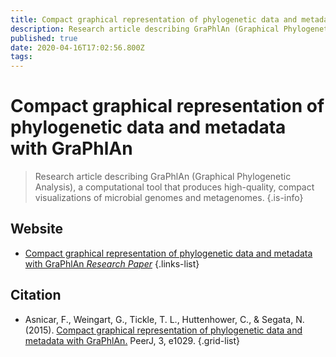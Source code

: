 ```yaml
---
title: Compact graphical representation of phylogenetic data and metadata with GraPhlAn
description: Research article describing GraPhlAn (Graphical Phylogenetic Analysis), a computational tool that produces high-quality, compact visualizations of microbial genomes and metagenomes.
published: true
date: 2020-04-16T17:02:56.800Z
tags: 
---
```


# Compact graphical representation of phylogenetic data and metadata with GraPhlAn

> Research article describing GraPhlAn (Graphical Phylogenetic Analysis), a computational tool that produces high-quality, compact visualizations of microbial genomes and metagenomes.
{.is-info}



## Website

- [Compact graphical representation of phylogenetic data and metadata with GraPhlAn *Research Paper*](https://peerj.com/articles/1029/)
{.links-list}

## Citation

- Asnicar, F., Weingart, G., Tickle, T. L., Huttenhower, C., & Segata, N. (2015). [Compact graphical representation of phylogenetic data and metadata with GraPhlAn.](https://peerj.com/articles/1029/) PeerJ, 3, e1029.
{.grid-list}